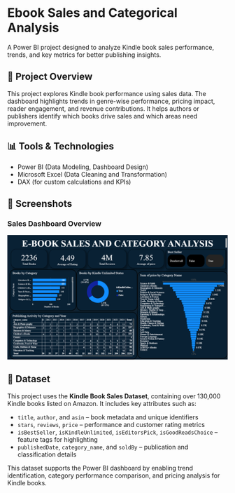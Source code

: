 # Ebook Sales and Categorical Analysis

A Power BI project designed to analyze Kindle book sales performance, trends, and key metrics for better publishing insights.

## 📘 Project Overview

This project explores Kindle book performance using sales data. The dashboard highlights trends in genre-wise performance, pricing impact, reader engagement, and revenue contributions. It helps authors or publishers identify which books drive sales and which areas need improvement.

## 📊 Tools & Technologies

- Power BI (Data Modeling, Dashboard Design)
- Microsoft Excel (Data Cleaning and Transformation)
- DAX (for custom calculations and KPIs)

## 📸 Screenshots

### Sales Dashboard Overview  
![Dashboard](dashboard.png)

## 📂 Dataset

This project uses the **Kindle Book Sales Dataset**, containing over 130,000 Kindle books listed on Amazon. It includes key attributes such as:

- `title`, `author`, and `asin` – book metadata and unique identifiers  
- `stars`, `reviews`, `price` – performance and customer rating metrics  
- `isBestSeller`, `isKindleUnlimited`, `isEditorsPick`, `isGoodReadsChoice` – feature tags for highlighting  
- `publishedDate`, `category_name`, and `soldBy` – publication and classification details  

This dataset supports the Power BI dashboard by enabling trend identification, category performance comparison, and pricing analysis for Kindle books.



